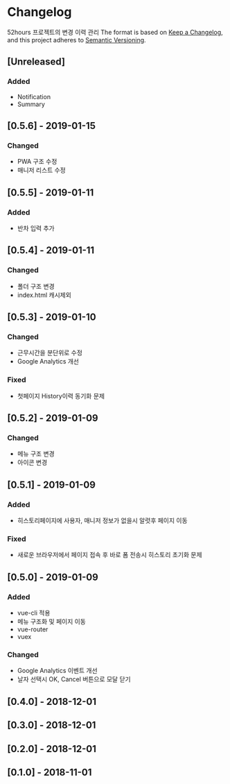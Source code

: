 # Changelog
52hours 프로젝트의 변경 이력 관리
The format is based on [Keep a Changelog](https://keepachangelog.com/en/1.0.0/),
and this project adheres to [Semantic Versioning](https://semver.org/spec/v2.0.0.html).

## [Unreleased]
### Added
- Notification
- Summary
<!-- - Update and improvement of Polish translation from [@daehwann](https://github.com/daehwann/52hours). -->

## [0.5.6] - 2019-01-15
### Changed
- PWA 구조 수정
- 매니저 리스트 수정

## [0.5.5] - 2019-01-11
### Added
- 반차 입력 추가

## [0.5.4] - 2019-01-11
### Changed
- 폴더 구조 변경
- index.html 캐시제외

## [0.5.3] - 2019-01-10
### Changed
- 근무시간을 분단위로 수정
- Google Analytics 개선

### Fixed
- 첫페이지 History이력 동기화 문제

## [0.5.2] - 2019-01-09
### Changed
- 메뉴 구조 변경
- 아이콘 변경

## [0.5.1] - 2019-01-09
### Added
- 히스토리페이지에 사용자, 매니저 정보가 없을시 알럿후 페이지 이동

### Fixed
- 새로운 브라우저에서 페이지 접속 후 바로 폼 전송시 히스토리 초기화 문제

## [0.5.0] - 2019-01-09
### Added
- vue-cli 적용
- 메뉴 구조화 및 페이지 이동
- vue-router
- vuex

### Changed
- Google Analytics 이벤트 개선
- 날자 선택시 OK, Cancel 버튼으로 모달 닫기

## [0.4.0] - 2018-12-01

## [0.3.0] - 2018-12-01

## [0.2.0] - 2018-12-01

## [0.1.0] - 2018-11-01

<!-- 변경 유형
  Added 새로운 기능
  Changed 기존 기능의 변경사항
  Deprecated 곧 지워질 기능
  Removed 지금 지워진 기능
  Fixed 버그 픽스
  Security 취약점이 있는 경우
-->
